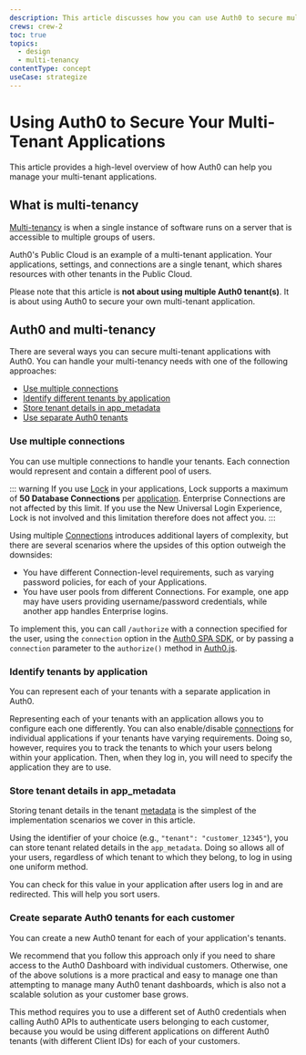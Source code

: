 ```yaml
---
description: This article discusses how you can use Auth0 to secure multi-tenant applications.
crews: crew-2
toc: true
topics:
  - design
  - multi-tenancy
contentType: concept
useCase: strategize
---
```


# Using Auth0 to Secure Your Multi-Tenant Applications

This article provides a high-level overview of how Auth0 can help you manage your multi-tenant applications.

## What is multi-tenancy

[Multi-tenancy](https://en.wikipedia.org/wiki/Multitenancy) is when a single instance of software runs on a server that is accessible to multiple groups of users.

Auth0's Public Cloud is an example of a multi-tenant application. Your applications, settings, and connections are a single tenant, which shares resources with other tenants in the Public Cloud.

Please note that this article is **not about using multiple Auth0 tenant(s)**. It is about using Auth0 to secure your own multi-tenant application.

## Auth0 and multi-tenancy

There are several ways you can secure multi-tenant applications with Auth0. You can handle your multi-tenancy needs with one of the following approaches:

* [Use multiple connections](#use-multiple-connections)
* [Identify different tenants by application](#identify-tenants-by-application)
* [Store tenant details in app_metadata](#store-tenant-details-in-app_metadata)
* [Use separate Auth0 tenants](#create-separate-auth0-tenants-for-each-customer)

### Use multiple connections

You can use multiple connections to handle your tenants. Each connection would represent and contain a different pool of users.

::: warning
If you use [Lock](/libraries/lock) in your applications, Lock supports a maximum of **50 Database Connections** per [application](/applications). Enterprise Connections are not affected by this limit. If you use the New Universal Login Experience, Lock is not involved and this limitation therefore does not affect you.
:::

Using multiple [Connections](/identityproviders) introduces additional layers of complexity, but there are several scenarios where the upsides of this option outweigh the downsides:

* You have different Connection-level requirements, such as varying password policies, for each of your Applications.
* You have user pools from different Connections. For example, one app may have users providing username/password credentials, while another app handles Enterprise logins.

To implement this, you can call `/authorize` with a connection specified for the user, using the `connection` option in the [Auth0 SPA SDK](/libraries/auth0-spa-js), or by passing a `connection` parameter to the `authorize()` method in [Auth0.js](/libraries/auth0js/v9).

### Identify tenants by application

You can represent each of your tenants with a separate application in Auth0. 

Representing each of your tenants with an application allows you to configure each one differently. You can also enable/disable [connections](/connections) for individual applications if your tenants have varying requirements. Doing so, however, requires you to track the tenants to which your users belong within your application. Then, when they log in, you will need to specify the application they are to use.

### Store tenant details in app_metadata

Storing tenant details in the tenant [metadata](/users/concepts/overview-user-metadata#metadata-usage) is the simplest of the implementation scenarios we cover in this article.

Using the identifier of your choice (e.g., `"tenant": "customer_12345"`), you can store tenant related details in the `app_metadata`. Doing so allows all of your users, regardless of which tenant to which they belong, to log in using one uniform method.

You can check for this value in your application after users log in and are redirected. This will help you sort users.

### Create separate Auth0 tenants for each customer

You can create a new Auth0 tenant for each of your application's tenants. 

We recommend that you follow this approach only if you need to share access to the Auth0 Dashboard with individual customers. Otherwise, one of the above solutions is a more practical and easy to manage one than attempting to manage many Auth0 tenant dashboards, which is also not a scalable solution as your customer base grows.

This method requires you to use a different set of Auth0 credentials when calling Auth0 APIs to authenticate users belonging to each customer, because you would be using different applications on different Auth0 tenants (with different Client IDs) for each of your customers.
